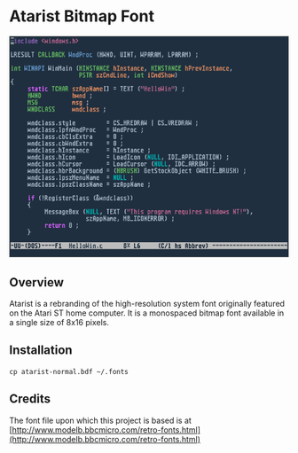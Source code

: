 # Atarist Bitmap Font

![screenshot](screenshot.png)

## Overview

Atarist is a rebranding of the high-resolution system font originally
featured on the Atari ST home computer.  It is a monospaced bitmap
font available in a single size of 8x16 pixels.

## Installation

    cp atarist-normal.bdf ~/.fonts

## Credits

The font file upon which this project is based is at
[http://www.modelb.bbcmicro.com/retro-fonts.html](http://www.modelb.bbcmicro.com/retro-fonts.html)
